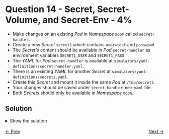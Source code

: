 # Question 14 - Secret, Secret-Volume, and Secret-Env - 4%

- Make changes on an existing *Pod* in *Namespace* `moom` called `secret-handler`.
- Create a new *Secret* `secret1` which contains `user=test` and `pass=pwd`.
- The *Secret's* content should be available in *Pod* `secret-handler` as environment variables `SECRET1_USER` and `SECRET1_PASS`.
- The *YAML* for *Pod* `secret-handler` is available at `simulators/yaml-definitions/secret-handler.yaml`.
- There is an existing *YAML* for another *Secret* at `simulators/yaml-definitions/secret2.yaml`. 
- Create this *Secret* and mount it inside the same *Pod* at `/tmp/secret2`.
- Your changes should be saved under `secret-handler-new.yaml` file.
- Both *Secrets* should only be available in *Namespace* `moon`.

## Solution

<details>
  <summary>Show the solution</summary>

### Create the secret1

````shell
k -n moon create secret generic secret1 --from-literal=user=test --from-literal=pass=pwd
secret/secret1 created
````

### Create the secret2

```shell
k -n moon apply -f simulators/yaml-definitions/secret2.yaml
secret/secret2 created
```

### Copy secret-handler.yaml to secret-handler-new.yaml

```shell
cp simulators/yaml-definitions/secret-handler.yaml secret-handler-new.yaml
```

#### Modify the secret-handler-new.yaml

According to the task:

- The *Secret's* content should be available in *Pod* `secret-handler` as environment variables `SECRET1_USER` and `SECRET1_PASS`.
- Create the *Secret* `secret2` and mount it inside the same *Pod* at `/tmp/secret2`.

```yaml
apiVersion: v1
kind: Pod
metadata:
  labels:
    id: secret-handler
    red_ident: 9cf7a7c0-fdb2-4c35-9c13-c2a0bb52b4a9
    type: automatic
  name: secret-handler
  namespace: moon
spec:
  volumes:
    - name: cache-volume1
      emptyDir: {}
    - name: cache-volume2
      emptyDir: {}
    - name: cache-volume3
      emptyDir: {}
    - name: secret2-volume
      secret:
        secretName: secret2
  containers:
    - name: secret-handler
      image: bash:5.0.11
      args: ['bash', '-c', 'sleep 2d']
      volumeMounts:
        - mountPath: /cache1
          name: cache-volume1
        - mountPath: /cache2
          name: cache-volume2
        - mountPath: /cache3
          name: cache-volume3
        - mountPath: /tmp/secret2
          name: secret2-volume
      env:
        - name: SECRET_KEY_1
          value: ">8$kH#kj..i8}HImQd{"
        - name: SECRET_KEY_2
          value: "IO=a4L/XkRdvN8jM=Y+"
        - name: SECRET_KEY_3
          value: "-7PA0_Z]>{pwa43r)__"
        - name: SECRET1_USER
          valueFrom:
            secretKeyRef:
              name: secret1
              key: user
        - name: SECRET1_PASS
          valueFrom:
            secretKeyRef:
              name: secret1
              key: pass
```

## Delete the existing Pod

```shell
k delete -f simulators/yaml-definitions/secret-handler.yaml --force --grace-period=0
Warning: Immediate deletion does not wait for confirmation that the running resource has been terminated. The resource may continue to run on the cluster indefinitely.
pod "secret-handler" force deleted
```

## Create the new Pod

```shell
k apply -f secret-handler-new.yaml
pod/secret-handler created
```

## Validate the resources (Optional)

### Secrets as environment variables

```shell
k -n moon exec secret-handler -- env | grep SECRET1
SECRET1_USER=test
SECRET1_PASS=pwd
```

### Check secret2 

```shell
k -n moon exec secret-handler -- find /tmp/secret2
/tmp/secret2
/tmp/secret2/..2024_12_24_19_34_33.2255989923
/tmp/secret2/..2024_12_24_19_34_33.2255989923/halt
/tmp/secret2/..data
/tmp/secret2/halt
```

## Resources

- [Secrets](https://kubernetes.io/docs/concepts/configuration/secret/)
- [Create a Pod that has access to the secret data through a Volume](https://kubernetes.io/docs/tasks/inject-data-application/distribute-credentials-secure/#create-a-pod-that-has-access-to-the-secret-data-through-a-volume)

</details>

<br>
<div style="display: flex; justify-content: space-between;">
  <a href="13-storage-storageclass-pvc.md" style="text-align: left;">&larr; Prev</a>
  <a href="" style="text-align: right;">Next &rarr;</a>
</div>

